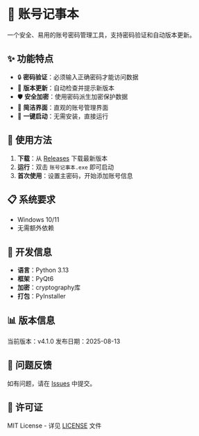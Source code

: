 # 🔐 账号记事本

一个安全、易用的账号密码管理工具，支持密码验证和自动版本更新。

## ✨ 功能特点

- 🔒 **密码验证**：必须输入正确密码才能访问数据
- 🔄 **版本更新**：自动检查并提示新版本
- 🛡️ **安全加密**：使用密码派生加密保护数据
- 📱 **简洁界面**：直观的账号管理界面
- 🚀 **一键启动**：无需安装，直接运行

## 🚀 使用方法

1. **下载**：从 [Releases](https://github.com/alanboy520/account-manager/releases) 下载最新版本
2. **运行**：双击 `账号记事本.exe` 即可启动
3. **首次使用**：设置主密码，开始添加账号信息

## 📋 系统要求

- Windows 10/11
- 无需额外依赖

## 🔧 开发信息

- **语言**：Python 3.13
- **框架**：PyQt6
- **加密**：cryptography库
- **打包**：PyInstaller

## 📊 版本信息

当前版本：v4.1.0
发布日期：2025-08-13

## 🐛 问题反馈

如有问题，请在 [Issues](https://github.com/alanboy520/account-manager/issues) 中提交。

## 📄 许可证

MIT License - 详见 [LICENSE](LICENSE) 文件